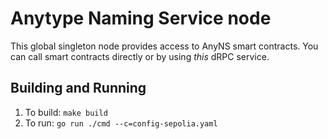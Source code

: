# Anytype Naming Service node

This global singleton node provides access to AnyNS smart contracts. You can call smart contracts directly or by using _this_ dRPC service. 

## Building and Running
1. To build: `make build`
2. To run: `go run ./cmd --c=config-sepolia.yaml`
